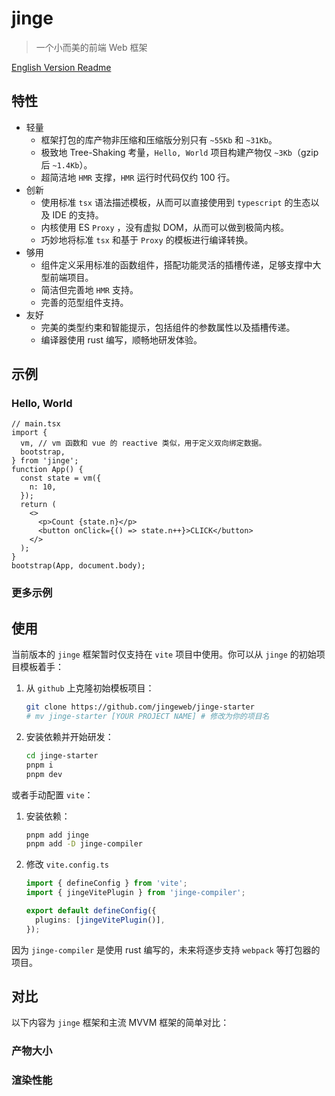 # jinge

> 一个小而美的前端 Web 框架

[English Version Readme](README_en.md)

## 特性

- 轻量
  - 框架打包的库产物非压缩和压缩版分别只有 `~55Kb` 和 `~31Kb`。
  - 极致地 Tree-Shaking 考量，`Hello, World` 项目构建产物仅 `~3Kb`（gzip 后 `~1.4Kb`）。
  - 超简洁地 `HMR` 支撑，`HMR` 运行时代码仅约 100 行。
- 创新
  - 使用标准 `tsx` 语法描述模板，从而可以直接使用到 `typescript` 的生态以及 IDE 的支持。
  - 内核使用 ES `Proxy` ，没有虚拟 DOM，从而可以做到极简内核。
  - 巧妙地将标准 `tsx` 和基于 `Proxy` 的模板进行编译转换。
- 够用
  - 组件定义采用标准的函数组件，搭配功能灵活的插槽传递，足够支撑中大型前端项目。
  - 简洁但完善地 `HMR` 支持。
  - 完善的范型组件支持。
- 友好
  - 完美的类型约束和智能提示，包括组件的参数属性以及插槽传递。
  - 编译器使用 rust 编写，顺畅地研发体验。

## 示例

### Hello, World

```tsx
// main.tsx
import {
  vm, // vm 函数和 vue 的 reactive 类似，用于定义双向绑定数据。
  bootstrap,
} from 'jinge';
function App() {
  const state = vm({
    n: 10,
  });
  return (
    <>
      <p>Count {state.n}</p>
      <button onClick={() => state.n++}>CLICK</button>
    </>
  );
}
bootstrap(App, document.body);
```

### 更多示例

## 使用

当前版本的 `jinge` 框架暂时仅支持在 `vite` 项目中使用。你可以从 `jinge` 的初始项目模板着手：

1. 从 `github` 上克隆初始模板项目：
   ```bash
   git clone https://github.com/jingeweb/jinge-starter
   # mv jinge-starter [YOUR PROJECT NAME] # 修改为你的项目名
   ```
2. 安装依赖并开始研发：
   ```bash
   cd jinge-starter
   pnpm i
   pnpm dev
   ```

或者手动配置 `vite`：

1. 安装依赖：
   ```bash
   pnpm add jinge
   pnpm add -D jinge-compiler
   ```
2. 修改 `vite.config.ts`

   ```ts
   import { defineConfig } from 'vite';
   import { jingeVitePlugin } from 'jinge-compiler';

   export default defineConfig({
     plugins: [jingeVitePlugin()],
   });
   ```

因为 `jinge-compiler` 是使用 rust 编写的，未来将逐步支持 `webpack` 等打包器的项目。

## 对比

以下内容为 `jinge` 框架和主流 MVVM 框架的简单对比：

### 产物大小

### 渲染性能
